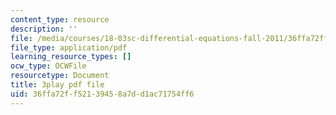 ```yaml
---
content_type: resource
description: ''
file: /media/courses/18-03sc-differential-equations-fall-2011/36ffa72ff52139458a7dd1ac71754ff6_wwfjLBWfiSI.pdf
file_type: application/pdf
learning_resource_types: []
ocw_type: OCWFile
resourcetype: Document
title: 3play pdf file
uid: 36ffa72f-f521-3945-8a7d-d1ac71754ff6
---
```

